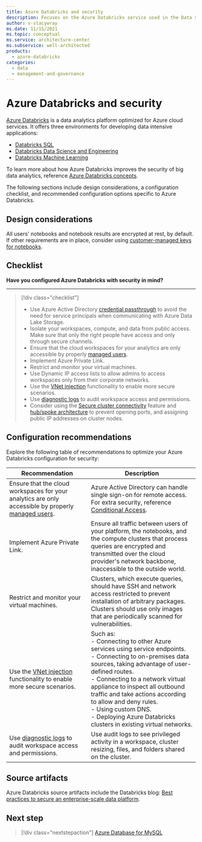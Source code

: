 ```yaml
---
title: Azure Databricks and security
description: Focuses on the Azure Databricks service used in the Data solution to provide best-practice, configuration recommendations, and design considerations related to Security.
author: v-stacywray
ms.date: 11/15/2021
ms.topic: conceptual
ms.service: architecture-center
ms.subservice: well-architected
products:
  - azure-databricks
categories:
  - data
  - management-and-governance
---
```


# Azure Databricks and security

[Azure Databricks](/azure/databricks/scenarios/what-is-azure-databricks) is a data analytics platform optimized for Azure cloud services. It offers three environments for developing data intensive applications:

- [Databricks SQL](/azure/databricks/scenarios/what-is-azure-databricks-sqla)
- [Databricks Data Science and Engineering](/azure/databricks/scenarios/what-is-azure-databricks-ws)
- [Databricks Machine Learning](/azure/databricks/scenarios/what-is-azure-databricks-ml)

To learn more about how Azure Databricks improves the security of big data analytics, reference [Azure Databricks concepts](/azure/databricks/getting-started/concepts).

The following sections include design considerations, a configuration checklist, and recommended configuration options specific to Azure Databricks.

## Design considerations

All users' notebooks and notebook results are encrypted at rest, by default. If other requirements are in place, consider using [customer-managed keys for notebooks](/azure/databricks/security/keys/customer-managed-key-managed-services-azure).

## Checklist

**Have you configured Azure Databricks with security in mind?**
***

> [!div class="checklist"]
> - Use Azure Active Directory [credential passthrough](/azure/databricks/security/credential-passthrough/adls-passthrough) to avoid the need for service principals when communicating with Azure Data Lake Storage.
> - Isolate your workspaces, compute, and data from public access. Make sure that only the right people have access and only through secure channels.
> - Ensure that the cloud workspaces for your analytics are only accessible by properly [managed users](/azure/databricks/administration-guide/users-groups/).
> - Implement Azure Private Link.
> - Restrict and monitor your virtual machines.
> - Use Dynamic IP access lists to allow admins to access workspaces only from their corporate networks.
> - Use the [VNet injection](/azure/databricks/administration-guide/cloud-configurations/azure/vnet-inject) functionality to enable more secure scenarios.
> - Use [diagnostic logs](/azure/databricks/administration-guide/account-settings/azure-diagnostic-logs) to audit workspace access and permissions.
> - Consider using the [Secure cluster connectivity](/azure/databricks/security/secure-cluster-connectivity) feature and [hub/spoke architecture](https://databricks.com/blog/2020/03/27/data-exfiltration-protection-with-azure-databricks.html) to prevent opening ports, and assigning public IP addresses on cluster nodes.

## Configuration recommendations

Explore the following table of recommendations to optimize your Azure Databricks configuration for security:

|Recommendation|Description|
|--------------|-----------|
|Ensure that the cloud workspaces for your analytics are only accessible by properly [managed users](/azure/databricks/administration-guide/users-groups/).|Azure Active Directory can handle single sign-on for remote access. For extra security, reference [Conditional Access](/azure/databricks/administration-guide/access-control/conditional-access).|
|Implement Azure Private Link.|Ensure all traffic between users of your platform, the notebooks, and the compute clusters that process queries are encrypted and transmitted over the cloud provider's network backbone, inaccessible to the outside world.|
|Restrict and monitor your virtual machines.|Clusters, which execute queries, should have SSH and network access restricted to prevent installation of arbitrary packages. Clusters should use only images that are periodically scanned for vulnerabilities.|
|Use the [VNet injection](/azure/databricks/administration-guide/cloud-configurations/azure/vnet-inject) functionality to enable more secure scenarios.|Such as: <br>- Connecting to other Azure services using service endpoints. <br>- Connecting to on-premises data sources, taking advantage of user-defined routes. <br>- Connecting to a network virtual appliance to inspect all outbound traffic and take actions according to allow and deny rules. <br>- Using custom DNS. <br>-  Deploying Azure Databricks clusters in existing virtual networks.|
|Use [diagnostic logs](/azure/databricks/administration-guide/account-settings/azure-diagnostic-logs) to audit workspace access and permissions.|Use audit logs to see privileged activity in a workspace, cluster resizing, files, and folders shared on the cluster.|

## Source artifacts

Azure Databricks source artifacts include the Databricks blog: [Best practices to secure an enterprise-scale data platform](https://databricks.com/blog/2020/03/16/security-that-unblocks.html).

## Next step

> [!div class="nextstepaction"]
> [Azure Database for MySQL](/framework/services/data/azure-cache-redis/reliability.md)
